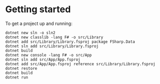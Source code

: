 # Getting started

To get a project up and running:

    dotnet new sln -o sln2
    dotnet new classlib -lang F# -o src/Library
    dotnet add src/Library/Library.fsproj package FSharp.Data
    dotnet sln add src/Library/Library.fsproj
    dotnet build
    dotnet new console -lang F# -o src/App
    dotnet sln add src/App/App.fsproj
    dotnet add src/App/App.fsproj reference src/Library/Library.fsproj
    dotnet restore
    dotnet build
    dotnet run
